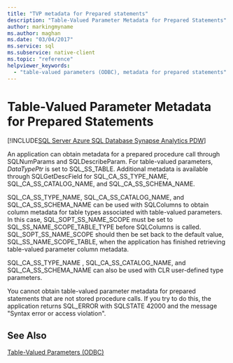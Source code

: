 ```yaml
---
title: "TVP metadata for Prepared statements"
description: "Table-Valued Parameter Metadata for Prepared Statements"
author: markingmyname
ms.author: maghan
ms.date: "03/04/2017"
ms.service: sql
ms.subservice: native-client
ms.topic: "reference"
helpviewer_keywords:
  - "table-valued parameters (ODBC), metadata for prepared statements"
---
```

# Table-Valued Parameter Metadata for Prepared Statements
[!INCLUDE[SQL Server Azure SQL Database Synapse Analytics PDW](../../includes/applies-to-version/sql-asdb-asdbmi-asa-pdw.md)]

  An application can obtain metadata for a prepared procedure call through SQLNumParams and SQLDescribeParam. For table-valued parameters, *DataTypePtr* is set to SQL_SS_TABLE. Additional metadata is available through SQLGetDescField for SQL_CA_SS_TYPE_NAME, SQL_CA_SS_CATALOG_NAME, and SQL_CA_SS_SCHEMA_NAME.  
  
 SQL_CA_SS_TYPE_NAME, SQL_CA_SS_CATALOG_NAME, and SQL_CA_SS_SCHEMA_NAME can be used with SQLColumns to obtain column metadata for table types associated with table-valued parameters. In this case, SQL_SOPT_SS_NAME_SCOPE must be set to SQL_SS_NAME_SCOPE_TABLE_TYPE before SQLColumns is called. SQL_SOPT_SS_NAME_SCOPE should then be set back to the default value, SQL_SS_NAME_SCOPE_TABLE, when the application has finished retrieving table-valued parameter column metadata.  
  
 SQL_CA_SS_TYPE_NAME , SQL_CA_SS_CATALOG_NAME, and SQL_CA_SS_SCHEMA_NAME can also be used with CLR user-defined type parameters.  
  
 You cannot obtain table-valued parameter metadata for prepared statements that are not stored procedure calls. If you try to do this, the application returns SQL_ERROR with SQLSTATE 42000 and the message "Syntax error or access violation".  
  
## See Also  
 [Table-Valued Parameters &#40;ODBC&#41;](../../relational-databases/native-client-odbc-table-valued-parameters/table-valued-parameters-odbc.md)  
  
  
